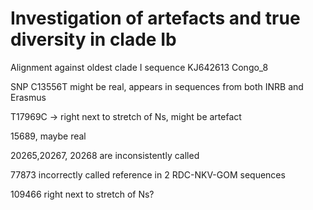 # Investigation of artefacts and true diversity in clade Ib

Alignment against oldest clade I sequence KJ642613 Congo_8

SNP C13556T might be real, appears in sequences from both INRB and Erasmus

T17969C -> right next to stretch of Ns, might be artefact

15689, maybe real

20265,20267, 20268 are inconsistently called

77873 incorrectly called reference in 2 RDC-NKV-GOM sequences

109466 right next to stretch of Ns?
